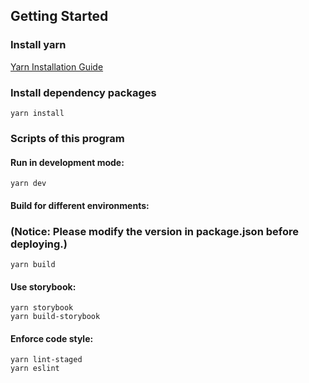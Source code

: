## Getting Started

### Install yarn
[Yarn Installation Guide](https://classic.yarnpkg.com/en/docs/install#mac-stable)

### Install dependency packages
```shell
yarn install
```
### Scripts of this program
#### Run in development mode:
```shell
yarn dev
```
#### Build for different environments:
### (Notice: Please modify the version in package.json before deploying.)
```shell
yarn build
```

#### Use storybook:
```shell
yarn storybook
yarn build-storybook
```
#### Enforce code style:
```shell
yarn lint-staged
yarn eslint
```

